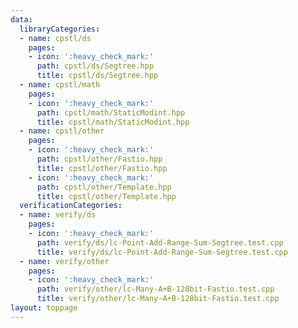 ```yaml
---
data:
  libraryCategories:
  - name: cpstl/ds
    pages:
    - icon: ':heavy_check_mark:'
      path: cpstl/ds/Segtree.hpp
      title: cpstl/ds/Segtree.hpp
  - name: cpstl/math
    pages:
    - icon: ':heavy_check_mark:'
      path: cpstl/math/StaticModint.hpp
      title: cpstl/math/StaticModint.hpp
  - name: cpstl/other
    pages:
    - icon: ':heavy_check_mark:'
      path: cpstl/other/Fastio.hpp
      title: cpstl/other/Fastio.hpp
    - icon: ':heavy_check_mark:'
      path: cpstl/other/Template.hpp
      title: cpstl/other/Template.hpp
  verificationCategories:
  - name: verify/ds
    pages:
    - icon: ':heavy_check_mark:'
      path: verify/ds/lc-Point-Add-Range-Sum-Segtree.test.cpp
      title: verify/ds/lc-Point-Add-Range-Sum-Segtree.test.cpp
  - name: verify/other
    pages:
    - icon: ':heavy_check_mark:'
      path: verify/other/lc-Many-A+B-128bit-Fastio.test.cpp
      title: verify/other/lc-Many-A+B-128bit-Fastio.test.cpp
layout: toppage
---
```

